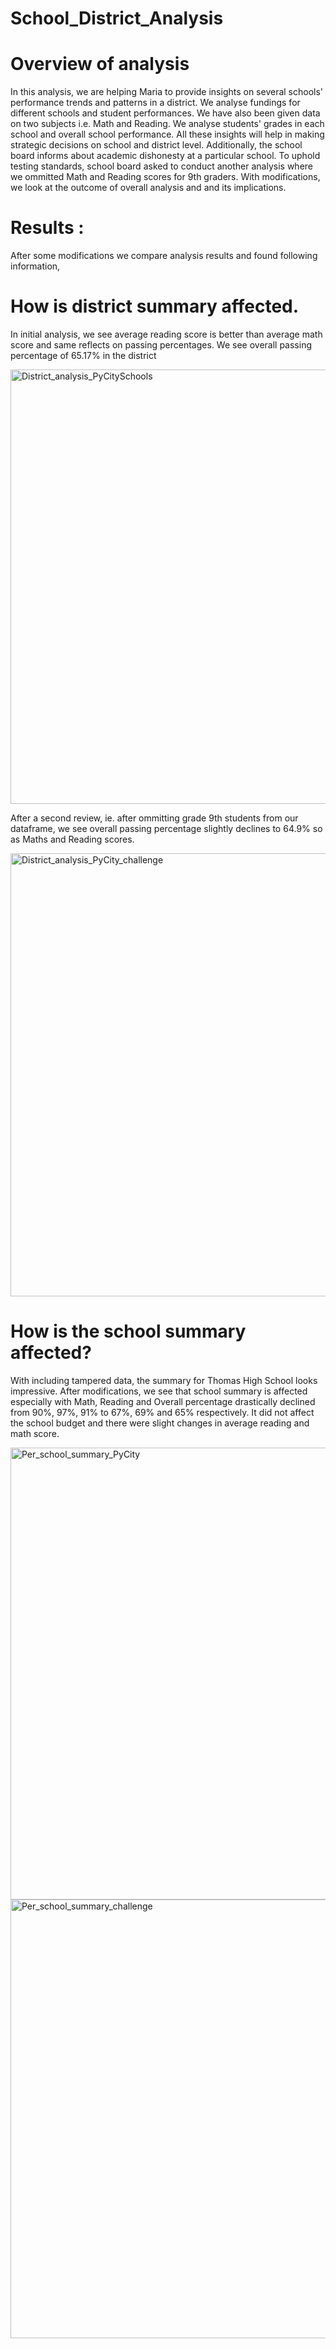 # School_District_Analysis

# Overview of analysis

In this analysis, we are helping Maria to provide insights on several schools' performance trends and patterns in a district. We analyse fundings for different schools
and student performances. We have also been given data on two subjects i.e. Math and Reading. We analyse students' grades in each school and overall school performance. All these insights will help in making strategic decisions on school and district level. Additionally, the school board informs about academic dishonesty at a particular school. To uphold testing standards, school board asked to conduct another analysis where we ommitted Math and Reading scores for 9th graders. With modifications, we look at the outcome of overall analysis and and its implications.

# Results :

After some modifications we compare analysis results and found following information,

# How is district summary affected.

In initial analysis, we see average reading score is better than average math score and same reflects on passing percentages. We see overall passing percentage of 65.17% in the district

<img width="695" alt="District_analysis_PyCitySchools" src="https://user-images.githubusercontent.com/86980240/134455979-a32322e6-d146-4c3e-9c4e-a52b3d0a0132.png">

After a second review, ie. after ommitting grade 9th students from our dataframe, we see overall passing percentage slightly declines to 64.9% so as Maths and Reading scores. 

<img width="709" alt="District_analysis_PyCity_challenge" src="https://user-images.githubusercontent.com/86980240/134456118-0cc492f6-2d9f-4794-b44c-fbf75e383d35.png">


# How is the school summary affected?

With including tampered data, the summary for Thomas High School looks impressive. After modifications, we see that school summary is affected especially with Math, Reading and Overall percentage drastically declined from 90%, 97%, 91% to 67%, 69% and 65% respectively. It did not affect the school budget and there were slight changes in average reading and math score.

<img width="723" alt="Per_school_summary_PyCity" src="https://user-images.githubusercontent.com/86980240/134456624-5881edb2-9590-4ee6-93b3-0fd63de8e9dc.png">


<img width="702" alt="Per_school_summary_challenge" src="https://user-images.githubusercontent.com/86980240/134456642-8dd31884-b04f-4816-8d52-49d49fdb1dc5.png">



